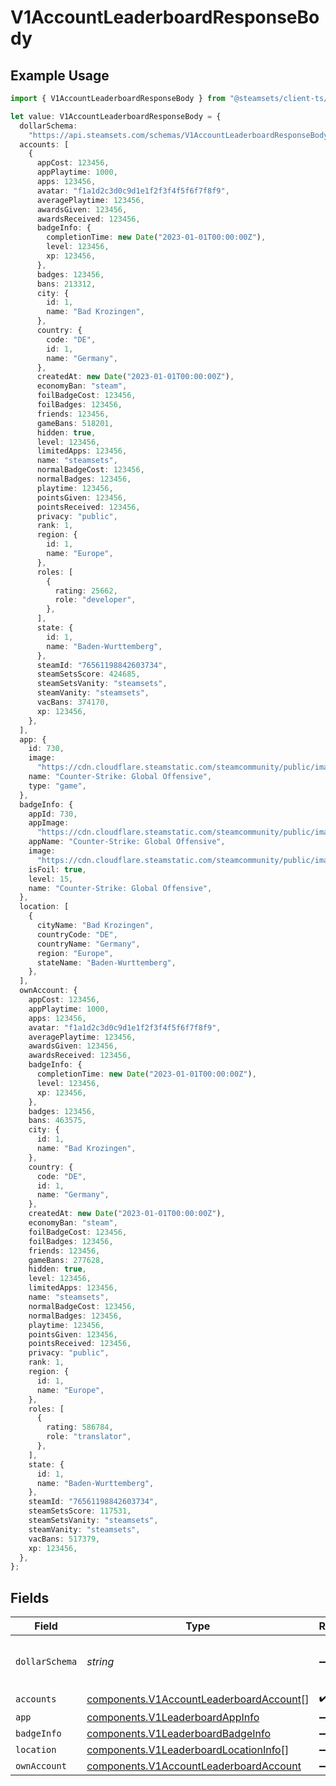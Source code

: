 # V1AccountLeaderboardResponseBody

## Example Usage

```typescript
import { V1AccountLeaderboardResponseBody } from "@steamsets/client-ts/models/components";

let value: V1AccountLeaderboardResponseBody = {
  dollarSchema:
    "https://api.steamsets.com/schemas/V1AccountLeaderboardResponseBody.json",
  accounts: [
    {
      appCost: 123456,
      appPlaytime: 1000,
      apps: 123456,
      avatar: "f1a1d2c3d0c9d1e1f2f3f4f5f6f7f8f9",
      averagePlaytime: 123456,
      awardsGiven: 123456,
      awardsReceived: 123456,
      badgeInfo: {
        completionTime: new Date("2023-01-01T00:00:00Z"),
        level: 123456,
        xp: 123456,
      },
      badges: 123456,
      bans: 213312,
      city: {
        id: 1,
        name: "Bad Krozingen",
      },
      country: {
        code: "DE",
        id: 1,
        name: "Germany",
      },
      createdAt: new Date("2023-01-01T00:00:00Z"),
      economyBan: "steam",
      foilBadgeCost: 123456,
      foilBadges: 123456,
      friends: 123456,
      gameBans: 518201,
      hidden: true,
      level: 123456,
      limitedApps: 123456,
      name: "steamsets",
      normalBadgeCost: 123456,
      normalBadges: 123456,
      playtime: 123456,
      pointsGiven: 123456,
      pointsReceived: 123456,
      privacy: "public",
      rank: 1,
      region: {
        id: 1,
        name: "Europe",
      },
      roles: [
        {
          rating: 25662,
          role: "developer",
        },
      ],
      state: {
        id: 1,
        name: "Baden-Wurttemberg",
      },
      steamId: "76561198842603734",
      steamSetsScore: 424685,
      steamSetsVanity: "steamsets",
      steamVanity: "steamsets",
      vacBans: 374170,
      xp: 123456,
    },
  ],
  app: {
    id: 730,
    image:
      "https://cdn.cloudflare.steamstatic.com/steamcommunity/public/images/apps/730/a1a2f9f3f4c0c2b1f8d3a4e5f6d7e8f9.jpg",
    name: "Counter-Strike: Global Offensive",
    type: "game",
  },
  badgeInfo: {
    appId: 730,
    appImage:
      "https://cdn.cloudflare.steamstatic.com/steamcommunity/public/images/apps/730/a1a2f9f3f4c0c2b1f8d3a4e5f6d7e8f9.jpg",
    appName: "Counter-Strike: Global Offensive",
    image:
      "https://cdn.cloudflare.steamstatic.com/steamcommunity/public/images/apps/730/a1a2f9f3f4c0c2b1f8d3a4e5f6d7e8f9.jpg",
    isFoil: true,
    level: 15,
    name: "Counter-Strike: Global Offensive",
  },
  location: [
    {
      cityName: "Bad Krozingen",
      countryCode: "DE",
      countryName: "Germany",
      region: "Europe",
      stateName: "Baden-Wurttemberg",
    },
  ],
  ownAccount: {
    appCost: 123456,
    appPlaytime: 1000,
    apps: 123456,
    avatar: "f1a1d2c3d0c9d1e1f2f3f4f5f6f7f8f9",
    averagePlaytime: 123456,
    awardsGiven: 123456,
    awardsReceived: 123456,
    badgeInfo: {
      completionTime: new Date("2023-01-01T00:00:00Z"),
      level: 123456,
      xp: 123456,
    },
    badges: 123456,
    bans: 463575,
    city: {
      id: 1,
      name: "Bad Krozingen",
    },
    country: {
      code: "DE",
      id: 1,
      name: "Germany",
    },
    createdAt: new Date("2023-01-01T00:00:00Z"),
    economyBan: "steam",
    foilBadgeCost: 123456,
    foilBadges: 123456,
    friends: 123456,
    gameBans: 277628,
    hidden: true,
    level: 123456,
    limitedApps: 123456,
    name: "steamsets",
    normalBadgeCost: 123456,
    normalBadges: 123456,
    playtime: 123456,
    pointsGiven: 123456,
    pointsReceived: 123456,
    privacy: "public",
    rank: 1,
    region: {
      id: 1,
      name: "Europe",
    },
    roles: [
      {
        rating: 586784,
        role: "translator",
      },
    ],
    state: {
      id: 1,
      name: "Baden-Wurttemberg",
    },
    steamId: "76561198842603734",
    steamSetsScore: 117531,
    steamSetsVanity: "steamsets",
    steamVanity: "steamsets",
    vacBans: 517379,
    xp: 123456,
  },
};
```

## Fields

| Field                                                                                              | Type                                                                                               | Required                                                                                           | Description                                                                                        | Example                                                                                            |
| -------------------------------------------------------------------------------------------------- | -------------------------------------------------------------------------------------------------- | -------------------------------------------------------------------------------------------------- | -------------------------------------------------------------------------------------------------- | -------------------------------------------------------------------------------------------------- |
| `dollarSchema`                                                                                     | *string*                                                                                           | :heavy_minus_sign:                                                                                 | A URL to the JSON Schema for this object.                                                          | https://api.steamsets.com/schemas/V1AccountLeaderboardResponseBody.json                            |
| `accounts`                                                                                         | [components.V1AccountLeaderboardAccount](../../models/components/v1accountleaderboardaccount.md)[] | :heavy_check_mark:                                                                                 | N/A                                                                                                |                                                                                                    |
| `app`                                                                                              | [components.V1LeaderboardAppInfo](../../models/components/v1leaderboardappinfo.md)                 | :heavy_minus_sign:                                                                                 | N/A                                                                                                |                                                                                                    |
| `badgeInfo`                                                                                        | [components.V1LeaderboardBadgeInfo](../../models/components/v1leaderboardbadgeinfo.md)             | :heavy_minus_sign:                                                                                 | N/A                                                                                                |                                                                                                    |
| `location`                                                                                         | [components.V1LeaderboardLocationInfo](../../models/components/v1leaderboardlocationinfo.md)[]     | :heavy_minus_sign:                                                                                 | N/A                                                                                                |                                                                                                    |
| `ownAccount`                                                                                       | [components.V1AccountLeaderboardAccount](../../models/components/v1accountleaderboardaccount.md)   | :heavy_minus_sign:                                                                                 | N/A                                                                                                |                                                                                                    |
